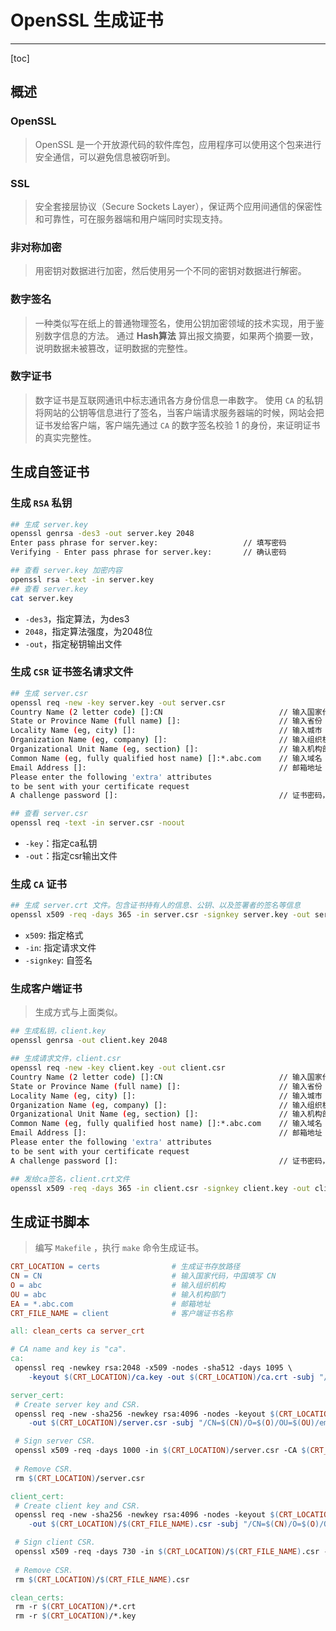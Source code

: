 # OpenSSL 生成证书

---

[toc]

## 概述

### OpenSSL

> OpenSSL 是一个开放源代码的软件库包，应用程序可以使用这个包来进行安全通信，可以避免信息被窃听到。

### SSL

> 安全套接层协议（Secure Sockets Layer），保证两个应用间通信的保密性和可靠性，可在服务器端和用户端同时实现支持。

### 非对称加密

> 用密钥对数据进行加密，然后使用另一个不同的密钥对数据进行解密。

### 数字签名

> 一种类似写在纸上的普通物理签名，使用公钥加密领域的技术实现，用于鉴别数字信息的方法。
> 通过 **Hash算法** 算出报文摘要，如果两个摘要一致，说明数据未被篡改，证明数据的完整性。

### 数字证书

> 数字证书是互联网通讯中标志通讯各方身份信息一串数字。
> 使用 `CA` 的私钥将网站的公钥等信息进行了签名，当客户端请求服务器端的时候，网站会把证书发给客户端，客户端先通过 `CA` 的数字签名校验 1 的身份，来证明证书的真实完整性。

## 生成自签证书

### 生成 `RSA` 私钥

```bash
## 生成 server.key
openssl genrsa -des3 -out server.key 2048
Enter pass phrase for server.key:                   // 填写密码
Verifying - Enter pass phrase for server.key:       // 确认密码

## 查看 server.key 加密内容
openssl rsa -text -in server.key
## 查看 server.key
cat server.key
```

- `-des3`，指定算法，为des3
- `2048`，指定算法强度，为2048位
- `-out`，指定秘钥输出文件

### 生成 `CSR` 证书签名请求文件

```bash
## 生成 server.csr
openssl req -new -key server.key -out server.csr
Country Name (2 letter code) []:CN                          // 输入国家代码，中国填写 CN
State or Province Name (full name) []:                      // 输入省份
Locality Name (eg, city) []:                                // 输入城市
Organization Name (eg, company) []:                         // 输入组织机构
Organizational Unit Name (eg, section) []:                  // 输入机构部门
Common Name (eg, fully qualified host name) []:*.abc.com    // 输入域名
Email Address []:                                           // 邮箱地址
Please enter the following 'extra' attributes
to be sent with your certificate request
A challenge password []:                                    // 证书密码，如果不想设置密码，可以直接回车

## 查看 server.csr
openssl req -text -in server.csr -noout
```

- `-key`：指定ca私钥
- `-out`：指定csr输出文件

### 生成 `CA` 证书

```bash
## 生成 server.crt 文件。包含证书持有人的信息、公钥、以及签署者的签名等信息
openssl x509 -req -days 365 -in server.csr -signkey server.key -out server.crt
```

- `x509`: 指定格式
- `-in`: 指定请求文件
- `-signkey`: 自签名

### 生成客户端证书

> 生成方式与上面类似。

```bash
## 生成私钥，client.key
openssl genrsa -out client.key 2048

## 生成请求文件，client.csr
openssl req -new -key client.key -out client.csr
Country Name (2 letter code) []:CN                          // 输入国家代码，中国填写 CN
State or Province Name (full name) []:                      // 输入省份
Locality Name (eg, city) []:                                // 输入城市
Organization Name (eg, company) []:                         // 输入组织机构
Organizational Unit Name (eg, section) []:                  // 输入机构部门
Common Name (eg, fully qualified host name) []:*.abc.com    // 输入域名
Email Address []:                                           // 邮箱地址
Please enter the following 'extra' attributes
to be sent with your certificate request
A challenge password []:                                    // 证书密码，如果不想设置密码，可以直接回车

## 发给ca签名，client.crt文件
openssl x509 -req -days 365 -in client.csr -signkey client.key -out client.crt
```

## 生成证书脚本

> 编写 `Makefile` ，执行 `make` 命令生成证书。

```Makefile
CRT_LOCATION = certs                # 生成证书存放路径
CN = CN                             # 输入国家代码，中国填写 CN
O = abc                             # 输入组织机构
OU = abc                            # 输入机构部门
EA = *.abc.com                      # 邮箱地址
CRT_FILE_NAME = client              # 客户端证书名称

all: clean_certs ca server_crt

# CA name and key is "ca".
ca:
 openssl req -newkey rsa:2048 -x509 -nodes -sha512 -days 1095 \
    -keyout $(CRT_LOCATION)/ca.key -out $(CRT_LOCATION)/ca.crt -subj "/CN=localhost/O=abc/OU=abc/emailAddress=*.abc.com"

server_cert:
 # Create server key and CSR.
 openssl req -new -sha256 -newkey rsa:4096 -nodes -keyout $(CRT_LOCATION)/server.key \
    -out $(CRT_LOCATION)/server.csr -subj "/CN=$(CN)/O=$(O)/OU=$(OU)/emailAddress=$(EA)"

 # Sign server CSR.
 openssl x509 -req -days 1000 -in $(CRT_LOCATION)/server.csr -CA $(CRT_LOCATION)/ca.crt -CAkey $(CRT_LOCATION)/ca.key -CAcreateserial -out $(CRT_LOCATION)/server.crt
 
 # Remove CSR.
 rm $(CRT_LOCATION)/server.csr

client_cert:
 # Create client key and CSR.
 openssl req -new -sha256 -newkey rsa:4096 -nodes -keyout $(CRT_LOCATION)/$(CRT_FILE_NAME).key \
    -out $(CRT_LOCATION)/$(CRT_FILE_NAME).csr -subj "/CN=$(CN)/O=$(O)/OU=$(OU)/emailAddress=$(EA)"

 # Sign client CSR.
 openssl x509 -req -days 730 -in $(CRT_LOCATION)/$(CRT_FILE_NAME).csr -CA $(CRT_LOCATION)/ca.crt -CAkey $(CRT_LOCATION)/ca.key -CAcreateserial -out $(CRT_LOCATION)/$(CRT_FILE_NAME).crt
 
 # Remove CSR.
 rm $(CRT_LOCATION)/$(CRT_FILE_NAME).csr

clean_certs:
 rm -r $(CRT_LOCATION)/*.crt
 rm -r $(CRT_LOCATION)/*.key
```
